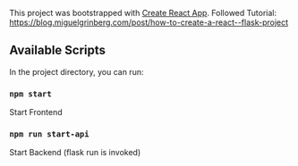 This project was bootstrapped with [Create React App](https://github.com/facebook/create-react-app).
Followed Tutorial: https://blog.miguelgrinberg.com/post/how-to-create-a-react--flask-project 

## Available Scripts

In the project directory, you can run:

### `npm start`
Start Frontend 

### `npm run start-api`
Start Backend (flask run is invoked)

